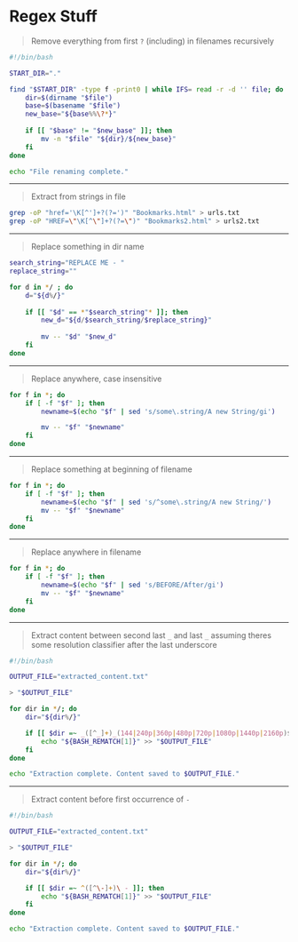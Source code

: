# Regex Stuff

> Remove everything from first `?` (including) in filenames recursively

```bash
#!/bin/bash

START_DIR="."

find "$START_DIR" -type f -print0 | while IFS= read -r -d '' file; do
    dir=$(dirname "$file")
    base=$(basename "$file")
    new_base="${base%%\?*}"
    
    if [[ "$base" != "$new_base" ]]; then
        mv -n "$file" "${dir}/${new_base}"
    fi
done

echo "File renaming complete."
```

---

> Extract from strings in file

```bash
grep -oP "href='\K[^']+?(?=')" "Bookmarks.html" > urls.txt
grep -oP "HREF=\"\K[^\"]+?(?=\")" "Bookmarks2.html" > urls2.txt
```

---

> Replace something in dir name

```bash
search_string="REPLACE ME - "
replace_string=""

for d in */ ; do
    d="${d%/}"
    
    if [[ "$d" == *"$search_string"* ]]; then
        new_d="${d/$search_string/$replace_string}"
        
        mv -- "$d" "$new_d"
    fi
done
```

---

> Replace anywhere, case insensitive

```bash
for f in *; do
    if [ -f "$f" ]; then
        newname=$(echo "$f" | sed 's/some\.string/A new String/gi')

        mv -- "$f" "$newname"
    fi
done
```

---

> Replace something at beginning of filename

```bash
for f in *; do
    if [ -f "$f" ]; then
        newname=$(echo "$f" | sed 's/^some\.string/A new String/')
        mv -- "$f" "$newname"
    fi
done
```

---

> Replace anywhere in filename

```bash
for f in *; do
    if [ -f "$f" ]; then
        newname=$(echo "$f" | sed 's/BEFORE/After/gi')
        mv -- "$f" "$newname"
    fi
done
```


---


> Extract content between second last `_` and last `_` assuming theres some resolution classifier after the last underscore

```bash
#!/bin/bash

OUTPUT_FILE="extracted_content.txt"

> "$OUTPUT_FILE"

for dir in */; do
    dir="${dir%/}"

    if [[ $dir =~ _([^_]+)_(144|240p|360p|480p|720p|1080p|1440p|2160p)$ ]]; then
        echo "${BASH_REMATCH[1]}" >> "$OUTPUT_FILE"
    fi
done

echo "Extraction complete. Content saved to $OUTPUT_FILE."
```


---


> Extract content before first occurrence of ` - `

```bash
#!/bin/bash

OUTPUT_FILE="extracted_content.txt"

> "$OUTPUT_FILE"

for dir in */; do
    dir="${dir%/}"

    if [[ $dir =~ ^([^\-]+)\ - ]]; then
        echo "${BASH_REMATCH[1]}" >> "$OUTPUT_FILE"
    fi
done

echo "Extraction complete. Content saved to $OUTPUT_FILE."
```
